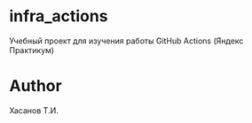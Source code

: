 # infra_actions
Учебный проект для изучения работы GitHub Actions (Яндекс Практикум)

# Author
Хасанов Т.И.